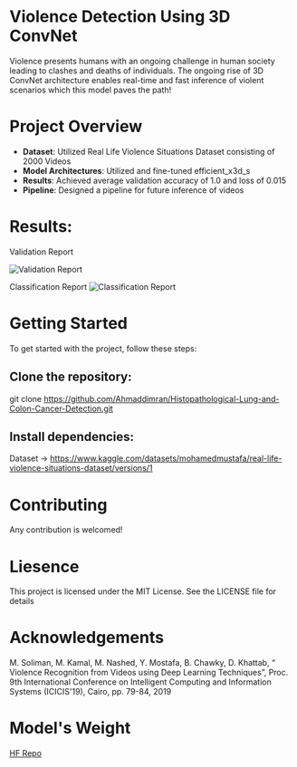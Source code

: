 # Violence Detection Using 3D ConvNet
Violence presents humans with an ongoing challenge in human society leading to clashes and deaths of individuals. The ongoing rise of 3D ConvNet architecture enables real-time and fast inference of violent scenarios which this model paves the path!

# Project Overview
- **Dataset**: Utilized Real Life Violence Situations Dataset consisting of 2000 Videos
- **Model Architectures**: Utilized and fine-tuned efficient_x3d_s
- **Results**: Achieved average validation accuracy of 1.0 and loss of 0.015
- **Pipeline**: Designed a pipeline for future inference of videos

# Results:

Validation Report

![Validation Report](https://github.com/user-attachments/assets/ae7df365-769c-4897-8ccc-679f639099f0)

Classification Report
![Classification Report](https://github.com/user-attachments/assets/cb688066-1a14-4fe5-9079-6d112b00928b)


# Getting Started
To get started with the project, follow these steps:
## Clone the repository:
git clone https://github.com/Ahmaddimran/Histopathological-Lung-and-Colon-Cancer-Detection.git
## Install dependencies:
Dataset -> https://www.kaggle.com/datasets/mohamedmustafa/real-life-violence-situations-dataset/versions/1

# Contributing
Any contribution is welcomed!

# Liesence
This project is licensed under the MIT License. See the LICENSE file for details

# Acknowledgements
M. Soliman, M. Kamal, M. Nashed, Y. Mostafa, B. Chawky, D. Khattab, “ Violence Recognition from Videos using Deep Learning Techniques”, Proc. 9th International Conference on Intelligent Computing and Information Systems (ICICIS'19), Cairo, pp. 79-84, 2019

# Model's Weight
[HF Repo](https://huggingface.co/ahmEdimrann/Violence-Detection-3DConvNet/tree/main)
